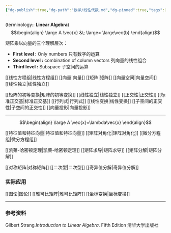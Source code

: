 ```yaml
---
{"dg-publish":true,"dg-path":"数学/线性代数.md","dg-pinned":true,"tags":["Subject"],"permalink":"/数学/线性代数/","pinned":true,"dgPassFrontmatter":true,"noteIcon":"","created":"2024-05-21T15:20:28.617+08:00","updated":"2024-08-23T13:01:10.462+08:00"}
---
```


 (terminology:: **Linear Algebra**)
$$\begin{align}
\large  A \vec{x} &\; \large= \large\vec{b}
\end{align}$$

矩阵乘以向量的三个理解层次：
- **First level :**
	Only numbers  只有数字的运算
-  **Second level :**
	combination of column vectors  列向量的线性组合
- **Third level :**
	Subspace 子空间的运算

[[线性方程组\|线性方程组]]
[[向量\|向量]]
[[矩阵\|矩阵]]
[[向量空间\|向量空间]]
[[线性独立\|线性独立]]

[[矩阵的初等变换\|矩阵的初等变换]]
[[线性独立\|线性独立]]
[[正交性\|正交性]]
[[标准正交基\|标准正交基]]
[[行列式\|行列式]]
[[线性变换\|线性变换]]
[[子空间的正交性\|子空间的正交性]]
[[向量投影\|向量投影]]

***

$$\begin{align}
\large A \vec{x}=\lambda\vec{x}
\end{align}$$

[[特征值和特征向量\|特征值和特征向量]]
[[矩阵对角化\|矩阵对角化]]
[[微分方程组\|微分方程组]]

[[凯莱-哈密顿定理\|凯莱-哈密顿定理]]
[[矩阵求导\|矩阵求导]]
[[矩阵分解\|矩阵分解]]

[[对称矩阵\|对称矩阵]]
[[二次型\|二次型]]
[[奇异值分解\|奇异值分解]]

### 实际应用
[[图论\|图论]]
[[雅可比矩阵\|雅可比矩阵]]
[[坐标变换\|坐标变换]]


***
### 参考资料
Gilbert Strang.*Introduction to Linear Algebra*. Fifth Edition 清华大学出版社




